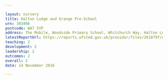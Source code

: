 ```yaml
---

layout: nursery
title: Halton Lodge and Grange Pre-School
urn: 303466
postcode: WA7 5YP
address: The Mobile, Woodside Primary School, Whitchurch Way, Halton Lodge, Runcorn, Cheshire, WA7 5YP
latestReportUrl: https://reports.ofsted.gov.uk/provider/files/2618797/urn/303466.pdf
teaching: 2
development: 2
leadership: 2
outcomes: 2
overall: 2
date: 14 November 2016

---
```


